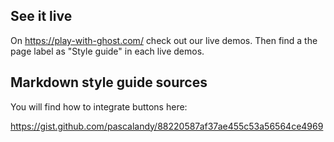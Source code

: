 ## See it live

On https://play-with-ghost.com/ check out our live demos. Then find a the page label as "Style guide" in each live demos.

## Markdown style guide sources

You will find how to integrate buttons here:

https://gist.github.com/pascalandy/88220587af37ae455c53a56564ce4969
